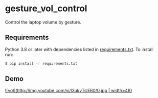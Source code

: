 # gesture_vol_control

Control the laptop volume by gesture.


## Requirements

Python 3.8 or later with dependencies listed in [requirements.txt](https://github.com/jhan15/gesture_vol_control/blob/master/requirements.txt). To install run:

```bash
$ pip install -r requirements.txt
```

## Demo

[![vol](http://img.youtube.com/vi/l3ukvTslEB0/0.jpg | width=48)](https://www.youtube.com/watch?v=l3ukvTslEB0 "vol")
